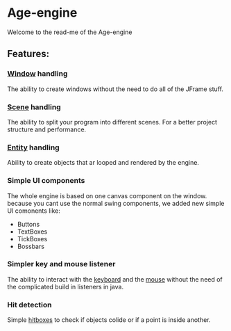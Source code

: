 # Age-engine
Welcome to the read-me of the Age-engine

## Features:
### [Window](https://github.com/Pegacraft/Age-engine/wiki/Display-class) handling
The ability to create windows without the need to do all of the JFrame stuff.

### [Scene](https://github.com/Pegacraft/Age-engine/wiki/Scene-class) handling
The ability to split your program into different scenes. For a better project structure and performance.

### [Entity](https://github.com/Pegacraft/Age-engine/wiki/Entity-interface) handling
Ability to create objects that ar looped and rendered by the engine.

### Simple UI components
The whole engine is based on one canvas component on the window. because you cant use the normal swing components, we added new simple UI comonents like:

- Buttons
- TextBoxes
- TickBoxes
- Bossbars

### Simpler key and mouse listener
The ability to interact with the [keyboard](https://github.com/Pegacraft/Age-engine/wiki/Keyboard-listener) and the [mouse](https://github.com/Pegacraft/Age-engine/wiki/Mouse-listener) without the need of the complicated build in listeners in java.

### Hit detection
Simple [hitboxes](https://github.com/Pegacraft/Age-engine/wiki/Hitbox-class) to check if objects colide or if a point is inside another. 

